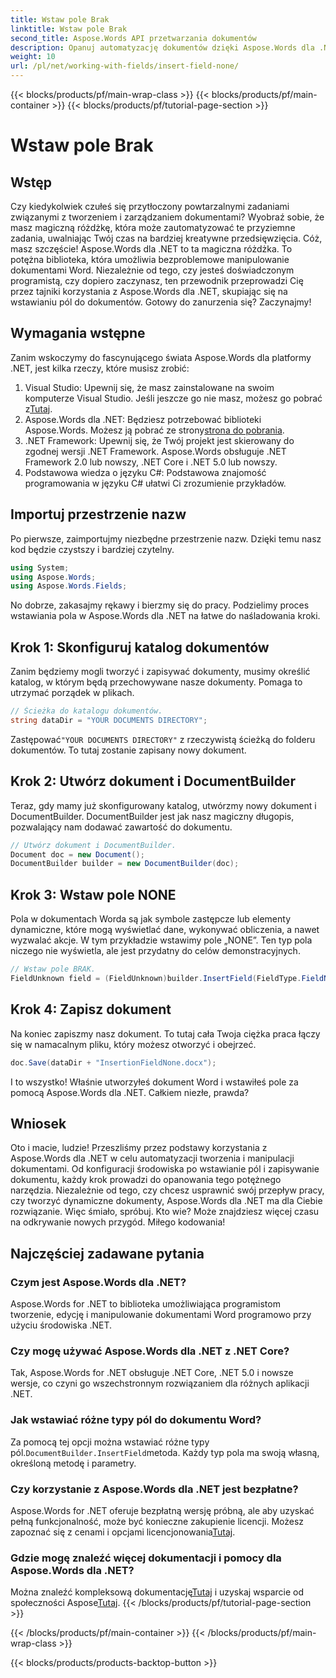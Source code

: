 ```yaml
---
title: Wstaw pole Brak
linktitle: Wstaw pole Brak
second_title: Aspose.Words API przetwarzania dokumentów
description: Opanuj automatyzację dokumentów dzięki Aspose.Words dla .NET. Dowiedz się, jak krok po kroku wstawiać pola i usprawnić swój przepływ pracy. Idealne dla programistów na każdym poziomie.
weight: 10
url: /pl/net/working-with-fields/insert-field-none/
---
```


{{< blocks/products/pf/main-wrap-class >}}
{{< blocks/products/pf/main-container >}}
{{< blocks/products/pf/tutorial-page-section >}}

# Wstaw pole Brak

## Wstęp

Czy kiedykolwiek czułeś się przytłoczony powtarzalnymi zadaniami związanymi z tworzeniem i zarządzaniem dokumentami? Wyobraź sobie, że masz magiczną różdżkę, która może zautomatyzować te przyziemne zadania, uwalniając Twój czas na bardziej kreatywne przedsięwzięcia. Cóż, masz szczęście! Aspose.Words dla .NET to ta magiczna różdżka. To potężna biblioteka, która umożliwia bezproblemowe manipulowanie dokumentami Word. Niezależnie od tego, czy jesteś doświadczonym programistą, czy dopiero zaczynasz, ten przewodnik przeprowadzi Cię przez tajniki korzystania z Aspose.Words dla .NET, skupiając się na wstawianiu pól do dokumentów. Gotowy do zanurzenia się? Zaczynajmy!

## Wymagania wstępne

Zanim wskoczymy do fascynującego świata Aspose.Words dla platformy .NET, jest kilka rzeczy, które musisz zrobić:

1.  Visual Studio: Upewnij się, że masz zainstalowane na swoim komputerze Visual Studio. Jeśli jeszcze go nie masz, możesz go pobrać z[Tutaj](https://visualstudio.microsoft.com/downloads/).
2.  Aspose.Words dla .NET: Będziesz potrzebować biblioteki Aspose.Words. Możesz ją pobrać ze strony[strona do pobrania](https://releases.aspose.com/words/net/).
3. .NET Framework: Upewnij się, że Twój projekt jest skierowany do zgodnej wersji .NET Framework. Aspose.Words obsługuje .NET Framework 2.0 lub nowszy, .NET Core i .NET 5.0 lub nowszy.
4. Podstawowa wiedza o języku C#: Podstawowa znajomość programowania w języku C# ułatwi Ci zrozumienie przykładów.

## Importuj przestrzenie nazw

Po pierwsze, zaimportujmy niezbędne przestrzenie nazw. Dzięki temu nasz kod będzie czystszy i bardziej czytelny.

```csharp
using System;
using Aspose.Words;
using Aspose.Words.Fields;
```

No dobrze, zakasajmy rękawy i bierzmy się do pracy. Podzielimy proces wstawiania pola w Aspose.Words dla .NET na łatwe do naśladowania kroki.

## Krok 1: Skonfiguruj katalog dokumentów

Zanim będziemy mogli tworzyć i zapisywać dokumenty, musimy określić katalog, w którym będą przechowywane nasze dokumenty. Pomaga to utrzymać porządek w plikach.

```csharp
// Ścieżka do katalogu dokumentów.
string dataDir = "YOUR DOCUMENTS DIRECTORY";
```

 Zastępować`"YOUR DOCUMENTS DIRECTORY"` z rzeczywistą ścieżką do folderu dokumentów. To tutaj zostanie zapisany nowy dokument.

## Krok 2: Utwórz dokument i DocumentBuilder

Teraz, gdy mamy już skonfigurowany katalog, utwórzmy nowy dokument i DocumentBuilder. DocumentBuilder jest jak nasz magiczny długopis, pozwalający nam dodawać zawartość do dokumentu.

```csharp
// Utwórz dokument i DocumentBuilder.
Document doc = new Document();
DocumentBuilder builder = new DocumentBuilder(doc);
```

## Krok 3: Wstaw pole NONE

Pola w dokumentach Worda są jak symbole zastępcze lub elementy dynamiczne, które mogą wyświetlać dane, wykonywać obliczenia, a nawet wyzwalać akcje. W tym przykładzie wstawimy pole „NONE”. Ten typ pola niczego nie wyświetla, ale jest przydatny do celów demonstracyjnych.

```csharp
// Wstaw pole BRAK.
FieldUnknown field = (FieldUnknown)builder.InsertField(FieldType.FieldNone, false);
```

## Krok 4: Zapisz dokument

Na koniec zapiszmy nasz dokument. To tutaj cała Twoja ciężka praca łączy się w namacalnym pliku, który możesz otworzyć i obejrzeć.

```csharp
doc.Save(dataDir + "InsertionFieldNone.docx");
```

I to wszystko! Właśnie utworzyłeś dokument Word i wstawiłeś pole za pomocą Aspose.Words dla .NET. Całkiem niezłe, prawda?

## Wniosek

Oto i macie, ludzie! Przeszliśmy przez podstawy korzystania z Aspose.Words dla .NET w celu automatyzacji tworzenia i manipulacji dokumentami. Od konfiguracji środowiska po wstawianie pól i zapisywanie dokumentu, każdy krok prowadzi do opanowania tego potężnego narzędzia. Niezależnie od tego, czy chcesz usprawnić swój przepływ pracy, czy tworzyć dynamiczne dokumenty, Aspose.Words dla .NET ma dla Ciebie rozwiązanie. Więc śmiało, spróbuj. Kto wie? Może znajdziesz więcej czasu na odkrywanie nowych przygód. Miłego kodowania!

## Najczęściej zadawane pytania

### Czym jest Aspose.Words dla .NET?
Aspose.Words for .NET to biblioteka umożliwiająca programistom tworzenie, edycję i manipulowanie dokumentami Word programowo przy użyciu środowiska .NET.

### Czy mogę używać Aspose.Words dla .NET z .NET Core?
Tak, Aspose.Words for .NET obsługuje .NET Core, .NET 5.0 i nowsze wersje, co czyni go wszechstronnym rozwiązaniem dla różnych aplikacji .NET.

### Jak wstawiać różne typy pól do dokumentu Word?
 Za pomocą tej opcji można wstawiać różne typy pól.`DocumentBuilder.InsertField`metoda. Każdy typ pola ma swoją własną, określoną metodę i parametry.

### Czy korzystanie z Aspose.Words dla .NET jest bezpłatne?
 Aspose.Words for .NET oferuje bezpłatną wersję próbną, ale aby uzyskać pełną funkcjonalność, może być konieczne zakupienie licencji. Możesz zapoznać się z cenami i opcjami licencjonowania[Tutaj](https://purchase.aspose.com/buy).

### Gdzie mogę znaleźć więcej dokumentacji i pomocy dla Aspose.Words dla .NET?
 Można znaleźć kompleksową dokumentację[Tutaj](https://reference.aspose.com/words/net/) i uzyskaj wsparcie od społeczności Aspose[Tutaj](https://forum.aspose.com/c/words/8).
{{< /blocks/products/pf/tutorial-page-section >}}

{{< /blocks/products/pf/main-container >}}
{{< /blocks/products/pf/main-wrap-class >}}

{{< blocks/products/products-backtop-button >}}

